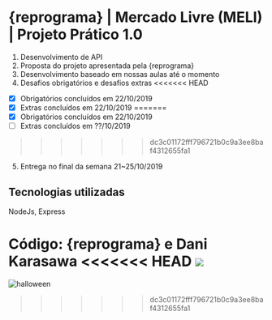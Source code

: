 <h1>{reprograma} | Mercado Livre (MELI) | Projeto Prático 1.0</h1>

1. Desenvolvimento de API
2. Proposta do projeto apresentada pela {reprograma}
3. Desenvolvimento baseado em nossas aulas até o momento 
4. Desafios obrigatórios e desafios extras
<<<<<<< HEAD
-[x] Obrigatórios concluídos em 22/10/2019
-[x] Extras concluídos em 22/10/2019
=======
- [x] Obrigatórios concluídos em 22/10/2019
- [ ] Extras concluídos em ??/10/2019
>>>>>>> dc3c01172fff796721b0c9a3ee8baf4312655fa1
5. Entrega no final da semana 21~25/10/2019

<h2>Tecnologias utilizadas</h2>
NodeJs, Express

**Código:** {reprograma} e Dani Karasawa
<<<<<<< HEAD
<img src=”https://media.giphy.com/media/MFDdGevUKGe493pgiU/giphy.gif”>
=======

![halloween](https://user-images.githubusercontent.com/47070250/67342556-df83a180-f508-11e9-8b91-9bf599e9a76d.gif)
>>>>>>> dc3c01172fff796721b0c9a3ee8baf4312655fa1
